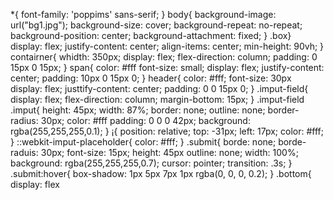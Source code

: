 *{
    font-family: 'poppims' sans-serif;
}
body{
    background-image: url("bg1.jpg");
    background-size: cover;
    background-repeat: no-repeat;
    background-position: center;
    background-attachment: fixed;
}
.box}
    display: flex;
    justify-content: center;
    align-items: center;
    min-height: 90vh;
}
contairner{
    whidth: 350px;
    display: flex;
    flex-direction: column;
    padding: 0 15px 0 15px;
}
span{
    color: #fff
    font-size: small;
    display: flex;
    justify-content: center;
    padding: 10px 0 15px 0;
}
header{
    color: #fff;
    font-size: 30px
    display: flex;
    justtify-content: center;
    padding: 0 0 15px 0;
}
.imput-field{
    display: flex;
    flex-direction: column;
    margin-bottom: 15px;
}
.imput-field .imput{
    height: 45px;
    width: 87%;
    border: none;
    outline: none;
    border-radius: 30px;
    color: #fff
    padding: 0 0 0 42px;
    background: rgba(255,255,255,0.1);
}
¡{
    position: relative;
    top: -31px;
    left: 17px;
    color: #fff;
}
::webkit-imput-placeholder{
    color: #fff;
}
.submit{
    borde: none;
    borde-raduis: 30px;
    font-size: 15px;
    height: 45px 
    outline: none;
    width: 100%;
    background: rgba(255,255,255,0.7);
    cursor: pointer;
    transition: .3s;
}
.submit:hover{
    box-shadow: 1px 5px 7px 1px rgba(0, 0, 0, 0.2);
} 
.bottom{
display: flex


    
    

    
    
    

    
    
    
